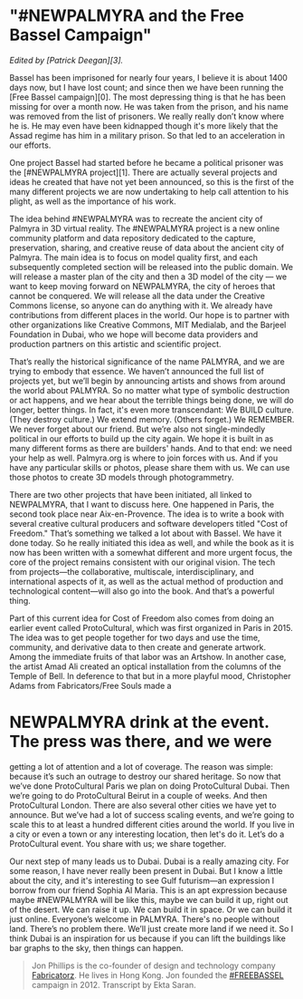 
# "#NEWPALMYRA and the Free Bassel Campaign"

<p><em>Edited by [Patrick Deegan][3].</em></p>

<p>Bassel has been imprisoned for nearly four years, I believe it is
about 1400 days now, but I have lost count; and since then we have
been running the [Free Bassel campaign][0]. The most depressing thing
is that he has been missing for over a month now. He was taken from
the prison, and his name was removed from the list of prisoners. We
really really don’t know where he is. He may even have been kidnapped
though it's more likely that the Assad regime has him in a military
prison. So that led to an acceleration in our efforts.</p>

<p>One project Bassel had started before he became a political prisoner
was the [#NEWPALMYRA project][1]. There are actually several projects
and ideas he created that have not yet been announced, so this is the
first of the many different projects we are now undertaking to help
call attention to his plight, as well as the importance of his work.</p>

<p>The idea behind #NEWPALMYRA was to recreate the ancient city of
Palmyra in 3D virtual reality. The #NEWPALMYRA project is a new online
community platform and data repository dedicated to the capture,
preservation, sharing, and creative reuse of data about the ancient
city of Palmyra. The main idea is to focus on model quality first, and
each subsequently completed section will be released into the public
domain. We will release a master plan of the city and then a 3D model
of the city — we want to keep moving forward on NEWPALMYRA, the city
of heroes that cannot be conquered. We will release all the data under
the Creative Commons license, so anyone can do anything with it. We
already have contributions from different places in the world. Our
hope is to partner with other organizations like Creative Commons, MIT
Medialab, and the Barjeel Foundation in Dubai, who we hope will become
data providers and production partners on this artistic and scientific
project.</p>

<p>That’s really the historical significance of the name PALMYRA, and we
are trying to embody that essence. We haven’t announced the full list
of projects yet, but we’ll begin by announcing artists and shows from
around the world about PALMYRA. So no matter what type of symbolic
destruction or act happens, and we hear about the terrible things
being done, we will do longer, better things. In fact, it's even more
transcendant: We BUILD culture. (They destroy culture.) We extend
memory. (Others forget.) We REMEMBER. We never forget about our
friend. But we’re also not single-mindedly political in our efforts to
build up the city again. We hope it is built in as many different
forms as there are builders' hands. And to that end: we need your help
as well. Palmyra.org is where to join forces with us. And if you have
any particular skills or photos, please share them with us. We can use
those photos to create 3D models through photogrammetry.</p>

<p>There are two other projects that have been initiated, all linked to
NEWPALMYRA, that I want to discuss here. One happened in Paris, the
second took place near Aix-en-Provence. The idea is to write a book
with several creative cultural producers and software developers
titled "Cost of Freedom." That’s something we talked a lot about with
Bassel. We have it done today. So he really initiated this idea as
well, and while the book as it is now has been written with a somewhat
different and more urgent focus, the core of the project remains
consistent with our original vision. The tech from projects—the
collaborative, multiscale, interdisciplinary, and international
aspects of it, as well as the actual method of production and
technological content—will also go into the book. And that’s a
powerful thing.</p>

<p>Part of this current idea for Cost of Freedom also comes from doing an
earlier event called ProtoCultural, which was first organized in Paris
in 2015. The idea was to get people together for two days and use the
time, community, and derivative data to then create and generate
artwork. Among the immediate fruits of that labor was an Artshow. In
another case, the artist Amad Ali created an optical installation from
the columns of the Temple of Bell. In deference to that but in a more
playful mood, Christopher Adams from Fabricators/Free Souls made a</p>

<h1>NEWPALMYRA drink at the event. The press was there, and we were</h1>

<p>getting a lot of attention and a lot of coverage. The reason was
simple: because it’s such an outrage to destroy our shared
heritage. So now that we’ve done ProtoCultural Paris we plan on doing
ProtoCultural Dubai. Then we’re going to do ProtoCultural Beirut in a
couple of weeks. And then ProtoCultural London. There are also several
other cities we have yet to announce. But we’ve had a lot of success
scaling events, and we’re going to scale this to at least a hundred
different cities around the world. If you live in a city or even a
town or any interesting location, then let's do it. Let’s do a
ProtoCultural event. You share with us; we share together.</p>

<p>Our next step of many leads us to Dubai. Dubai is a really amazing
city. For some reason, I have never really been present in Dubai. But
I know a little about the city, and it's interesting to see Gulf
futurism—an expression I borrow from our friend Sophia Al Maria. This
is an apt expression because maybe #NEWPALMYRA will be like this,
maybe we can build it up, right out of the desert. We can raise it
up. We can build it in space. Or we can build it just
online. Everyone’s welcome in PALMYRA. There's no people without
land. There’s no problem there. We’ll just create more land if we need
it. So I think Dubai is an inspiration for us because if you can lift
the buildings like bar graphs to the sky, then things can happen.</p>


> Jon Phillips is the co-founder of design and technology company
[Fabricatorz](https://fabricatorz.com). He lives in Hong Kong. Jon founded the
[#FREEBASSEL](http://freebassel.org/) campaign in 2012. Transcript by Ekta
Saran.


